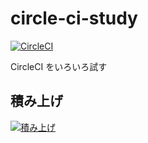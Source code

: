 # circle-ci-study

[![CircleCI](https://circleci.com/gh/shintani-dev/circle-ci-study/tree/master.svg?style=svg)](https://circleci.com/gh/shintani-dev/circle-ci-study/tree/master)

CircleCI をいろいろ試す

## 積み上げ

[![積み上げ](https://img.shields.io/badge/積み上げ-docs-brightgreen)](/docs)
